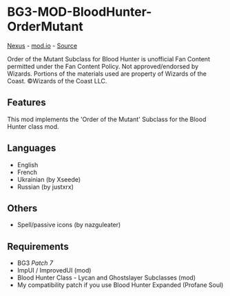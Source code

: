# BG3-MOD-BloodHunter-OrderMutant
[Nexus](https://www.nexusmods.com/baldursgate3/mods/12491) - [mod.io](https://mod.io/g/baldursgate3/m/orderofthemutantbloodhunter) - [Source](https://github.com/valsan-azerty-boi/BG3-MOD-BloodHunter-OrderMutant)

Order of the Mutant Subclass for Blood Hunter is unofficial Fan Content permitted under the Fan Content Policy.
Not approved/endorsed by Wizards. Portions of the materials used are property of Wizards of the Coast.
©Wizards of the Coast LLC.

## Features
This mod implements the 'Order of the Mutant' Subclass for the Blood Hunter class mod.

## Languages
- English
- French
- Ukrainian (by Xseede)
- Russian (by justxrx)

## Others
- Spell/passive icons (by nazguleater)

## Requirements
- BG3 *Patch 7*
- ImpUI / ImprovedUI (mod)
- Blood Hunter Class - Lycan and Ghostslayer Subclasses (mod)
- My compatibility patch if you use Blood Hunter Expanded (Profane Soul)
